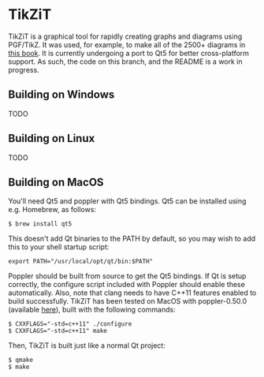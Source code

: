 
# TikZiT

TikZiT is a graphical tool for rapidly creating graphs and diagrams using PGF/TikZ. It was used, for example, to make all of the 2500+ diagrams in <a href="http://cambridge.org/pqp">this book</a>. It is currently undergoing a port to Qt5 for better cross-platform support. As such, the code on this branch, and the README is a work in progress.

## Building on Windows

TODO

## Building on Linux

TODO

## Building on MacOS

You'll need Qt5 and poppler with Qt5 bindings. Qt5 can be installed using e.g. Homebrew, as follows:

    $ brew install qt5

This doesn't add Qt binaries to the PATH by default, so you may wish to add this to your shell startup script:

    export PATH="/usr/local/opt/qt/bin:$PATH"

Poppler should be built from source to get the Qt5 bindings. If Qt is setup correctly, the configure script included with Poppler should enable these automatically. Also, note that clang needs to have C++11 features enabled to build successfully. TikZiT has been tested on MacOS with poppler-0.50.0 (available <a href="https://poppler.freedesktop.org/releases.html">here</a>), built with the following commands:

    $ CXXFLAGS="-std=c++11" ./configure
    $ CXXFLAGS="-std=c++11" make

Then, TikZiT is built just like a normal Qt project:

    $ qmake
    $ make
